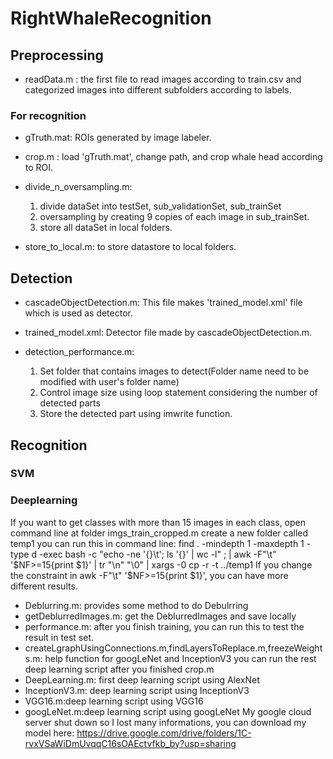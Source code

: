 # RightWhaleRecognition

## Preprocessing
- readData.m : the first file to read images according to train.csv and categorized images into different subfolders according to labels.

### For recognition

- gTruth.mat: ROIs generated by image labeler.

- crop.m : load 'gTruth.mat', change path, and crop whale head according to ROI.

- divide_n_oversampling.m: 
  1. divide dataSet into testSet, sub_validationSet, sub_trainSet 
  2. oversampling by creating 9 copies of each image in sub_trainSet.
  3. store all dataSet in local folders.
  
- store_to_local.m: to store datastore to local folders.

## Detection

- cascadeObjectDetection.m: This file makes 'trained_model.xml' file which is used as detector.

- trained_model.xml: Detector file made by cascadeObjectDetection.m.

- detection_performance.m: 
  1. Set folder that contains images to detect(Folder name need to be modified with user's folder name)
  2. Control image size using loop statement considering the number of detected parts
  3. Store the detected part using imwrite function.
  
## Recognition


### SVM

### Deeplearning
If you want to get classes with more than 15 images in each class, 
open command line at folder imgs_train_cropped.m
create a new folder called temp1
you can run this in command line:
find . -mindepth 1 -maxdepth 1 -type d -exec bash -c "echo -ne '{}\t'; ls '{}' | wc -l" \; | awk -F"\t" '$NF>=15{print $1}' | tr "\n" "\0" | xargs -0 cp -r -t ../temp1
If you change the constraint in  awk -F"\t" '$NF>=15{print $1}', you can have more different results.
- Deblurring.m: provides some method to do Debulrring
- getDeblurredImages.m: get the DeblurredImages and save locally
- performance.m: after you finish training, you can run this to test the result in test set.
- createLgraphUsingConnections.m,findLayersToReplace.m,freezeWeights.m: help function for googLeNet and InceptionV3
you can run the rest deep learning script after you finished crop.m
- DeepLearning.m: first deep learning script using AlexNet
- InceptionV3.m: deep learning script using InceptionV3
- VGG16.m:deep learning script using VGG16
- googLeNet.m:deep learning script using googLeNet
My google cloud server shut down so I lost many informations, you can download my model here:
https://drive.google.com/drive/folders/1C-rvxVSaWiDmUvqqC16sOAEctvfkb_by?usp=sharing
